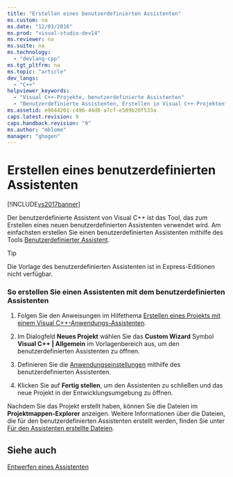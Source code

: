 ```yaml
---
title: "Erstellen eines benutzerdefinierten Assistenten"
ms.custom: na
ms.date: "12/03/2016"
ms.prod: "visual-studio-dev14"
ms.reviewer: na
ms.suite: na
ms.technology: 
  - "devlang-cpp"
ms.tgt_pltfrm: na
ms.topic: "article"
dev_langs: 
  - "C++"
helpviewer_keywords: 
  - "Visual C++-Projekte, benutzerdefinierte Assistenten"
  - "Benutzerdefinierte Assistenten, Erstellen in Visual C++-Projekten"
ms.assetid: e9644201-c496-44d8-a7cf-e589b20f533a
caps.latest.revision: 9
caps.handback.revision: "9"
ms.author: "mblome"
manager: "ghogen"
---
```

# Erstellen eines benutzerdefinierten Assistenten
[!INCLUDE[vs2017banner](../assembler/inline/includes/vs2017banner.md)]

Der benutzerdefinierte Assistent von Visual C\+\+ ist das Tool, das zum Erstellen eines neuen benutzerdefinierten Assistenten verwendet wird.  Am einfachsten erstellen Sie einen benutzerdefinierten Assistenten mithilfe des Tools [Benutzerdefinierter Assistent](../ide/custom-wizard.md).  
  
> [!TIP]
>  Die Vorlage des benutzerdefinierten Assistenten ist in Express\-Editionen nicht verfügbar.  
  
### So erstellen Sie einen Assistenten mit dem benutzerdefinierten Assistenten  
  
1.  Folgen Sie den Anweisungen im Hilfethema [Erstellen eines Projekts mit einem Visual C\+\+\-Anwendungs\-Assistenten](../ide/creating-desktop-projects-by-using-application-wizards.md).  
  
2.  Im Dialogfeld **Neues Projekt** wählen Sie das **Custom Wizard**  Symbol **Visual C\+\+ &#124; Allgemein** im Vorlagenbereich aus, um den benutzerdefinierten Assistenten zu öffnen.  
  
3.  Definieren Sie die [Anwendungseinstellungen](../ide/application-settings-custom-wizard.md) mithilfe des benutzerdefinierten Assistenten.  
  
4.  Klicken Sie auf **Fertig stellen**, um den Assistenten zu schließen und das neue Projekt in der Entwicklungsumgebung zu öffnen.  
  
 Nachdem Sie das Projekt erstellt haben, können Sie die Dateien im **Projektmappen\-Explorer** anzeigen.  Weitere Informationen über die Dateien, die für den benutzerdefinierten Assistenten erstellt werden, finden Sie unter [Für den Assistenten erstellte Dateien](../ide/files-created-for-your-wizard.md).  
  
## Siehe auch  
 [Entwerfen eines Assistenten](../ide/designing-a-wizard.md)